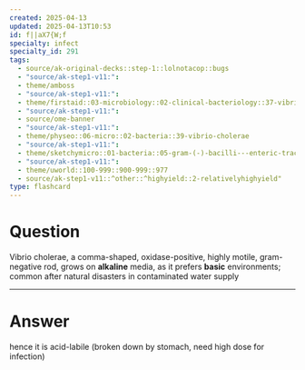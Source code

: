 ```yaml
---
created: 2025-04-13
updated: 2025-04-13T10:53
id: f||aX7{W;f
specialty: infect
specialty_id: 291
tags:
  - source/ak-original-decks::step-1::lolnotacop::bugs
  - "source/ak-step1-v11:": 
  - theme/amboss
  - "source/ak-step1-v11:": 
  - theme/firstaid::03-microbiology::02-clinical-bacteriology::37-vibrio-cholerae
  - "source/ak-step1-v11:": 
  - source/ome-banner
  - "source/ak-step1-v11:": 
  - theme/physeo::06-micro::02-bacteria::39-vibrio-cholerae
  - "source/ak-step1-v11:": 
  - theme/sketchymicro::01-bacteria::05-gram-(-)-bacilli---enteric-tract::10-vibrio-spp.
  - "source/ak-step1-v11:": 
  - theme/uworld::100-999::900-999::977
  - source/ak-step1-v11::^other::^highyield::2-relativelyhighyield"
type: flashcard
---
```


# Question
Vibrio cholerae, a comma-shaped, oxidase-positive, highly motile, gram-negative rod, grows on **alkaline** media, as it prefers **basic** environments; common after natural disasters in contaminated water supply

---

# Answer
hence it is acid-labile (broken down by stomach, need high dose for infection)